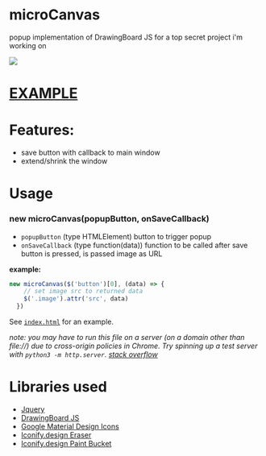 # microCanvas
popup implementation of DrawingBoard JS for a top secret project i'm working on

![](https://i.imgur.com/xABEKDT.gif)

# [EXAMPLE](https://qwazwsx.xyz/microCanvas/)

# Features:

* save button with callback to main window
* extend/shrink the window


# Usage

### new microCanvas(popupButton, onSaveCallback)

* `popupButton` (type HTMLElement) button to trigger popup
* `onSaveCallback` (type function(data)) function to be called after save button is pressed, is passed image as URL

**example:**

```Javascript
new microCanvas($('button')[0], (data) => {
    // set image src to returned data
    $('.image').attr('src', data)
  })
```

See [`index.html`](https://qwazwsx.xyz/microCanvas/) for an example. 

*note: you may have to run this file on a server (on a domain other than file://) due to cross-origin policies in Chrome. Try spinning up a test server with `python3 -m http.server`. [stack overflow](https://stackoverflow.com/questions/29983786/blocked-a-frame-of-origin-null-from-accessing-a-cross-origin-frame-chrome/65234451)*

# Libraries used
* [Jquery](https://jquery.com/)
* [DrawingBoard JS](https://github.com/Leimi/drawingboard.js)
* [Google Material Design Icons](https://fonts.google.com/icons)
* [Iconify.design Eraser](https://iconify.design/icon-sets/mdi/eraser.html)
* [Iconify.design Paint Bucket](https://iconify.design/icon-sets/foundation/paint-bucket.html)
